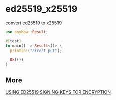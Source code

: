 <!-- 本文件由 ./readme.make.md 自动生成，请不要直接修改此文件 -->

# ed25519_x25519

convert ed25519 to x25519

```rust
use anyhow::Result;

#[test]
fn main() -> Result<()> {
  println!("direct put");

  Ok(())
}

```


## More

[USING ED25519 SIGNING KEYS FOR ENCRYPTION](https://blog.filippo.io/using-ed25519-keys-for-encryption/)

